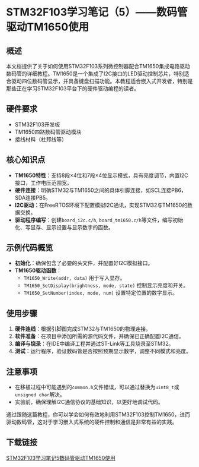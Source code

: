 # STM32F103学习笔记（5）——数码管驱动TM1650使用

## 概述

本文档提供了关于如何使用STM32F103系列微控制器配合TM1650集成电路驱动数码管的详细教程。TM1650是一个集成了I2C接口的LED驱动控制芯片，特别适合驱动四位数码管显示，并具备键盘扫描功能。本教程适合嵌入式开发者，特别是那些正在学习STM32F103平台下的硬件驱动编程的读者。

## 硬件要求

- STM32F103开发板
- TM1650四路数码管驱动模块
- 接线材料（杜邦线等）

## 核心知识点

- **TM1650特性**：支持8段×4位和7段×4位显示模式，具有亮度调节，内置I2C接口，工作电压范围宽。
- **硬件连接**：明确STM32与TM1650之间的具体引脚连接，如SCL连接PB6，SDA连接PB5。
- **I2C驱动**：在FreeRTOS环境下配置模拟I2C通讯，实现STM32与TM1650的数据交换。
- **驱动程序编写**：创建`board_i2c.c/h`, `board_tm1650.c/h`等文件，编写初始化、写显存、显示设置与显示数字的函数。

## 示例代码概览

- **初始化**：确保包含了必要的头文件，并配置好I2C模拟接口。
- **TM1650驱动函数**：
    - `TM1650_Write(addr, data)` 用于写入显存。
    - `TM1650_SetDisplay(brightness, mode, state)` 控制显示亮度和开关。
    - `TM1650_SetNumber(index, mode, num)` 设置特定位置的数字显示。

## 使用步骤

1. **硬件连线**：根据引脚图完成STM32与TM1650的物理连接。
2. **软件准备**：在项目中添加所需的源代码文件，并确保已正确配置I2C通信。
3. **编译与烧录**：在IDE中编译工程并通过ST-Link等工具烧录至STM32。
4. **测试**：运行程序，验证数码管是否按照预期显示数字，调整不同模式和亮度。

## 注意事项

- 在移植过程中可能遇到的`common.h`文件错误，可以通过替换为`uint8_t`或`unsigned char`解决。
- 实验前，确保理解I2C通信协议的基础知识，以更好地调试代码。

通过跟随这篇教程，你可以学会如何有效地利用STM32F103控制TM1650，进而驱动数码管，这对于学习嵌入式系统的硬件控制和通信是非常有益的实践。

## 下载链接

[STM32F103学习笔记5数码管驱动TM1650使用](https://pan.quark.cn/s/794a3e0307a3)